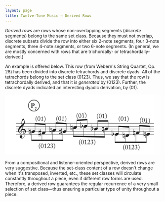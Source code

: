 ```yaml
---
layout: page
title: Twelve-Tone Music — Derived Rows
---
```


_Derived rows_ are rows whose non-overlapping segments (*discrete* segments) belong to the same set class. Because they must not overlap, discrete subsets divide the row into either six 2-note segments, four 3-note segments, three 4-note segments, or two 6-note segments. (In general, we are mostly concerned with rows that are trichordally- or tetrachordally-derived.)

An example is offered below. This row (from Webern's String Quartet, Op. 28) has been divided into discrete tetrachords and discrete dyads. All of the tetrachords belong to the set class (0123). Thus, we say that the row is tetrachordally derived, and that it is *generated* by (0123). Further, the discrete dyads indicated an interesting dyadic derivation, by (01).

[![](/images/postTonal/derivedRow.png)](/images/postTonal/derivedRow.png)

From a compositional and listener-oriented perspective, derived rows are very suggestive. Because the set-class content of a row doesn't change when it's transposed, inverted, etc., these set classes will circulate constantly throughout a piece, even if different row forms are used. Therefore, a derived row guarantees the regular recurrence of a very small selection of set class—thus ensuring a particular type of unity throughout a piece.